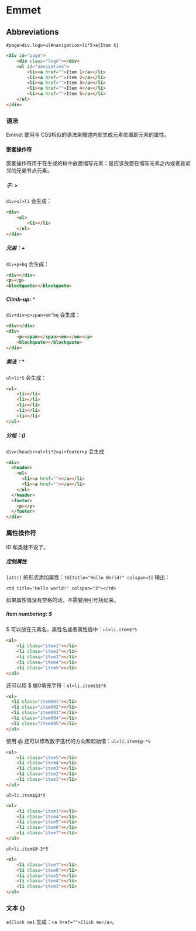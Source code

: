 # Emmet

## Abbreviations

`#page>div.logo+ul#navigation>li*5>a{Item $}`  

```html
<div id="page">
    <div class="logo"></div>
    <ul id="navigation">
        <li><a href="">Item 1</a></li>
        <li><a href="">Item 2</a></li>
        <li><a href="">Item 3</a></li>
        <li><a href="">Item 4</a></li>
        <li><a href="">Item 5</a></li>
    </ul>
</div>
```   

### 语法

Emmet 使用与 CSS相似的语法来描述内部生成元素位置即元素的属性。    

#### 嵌套操作符

嵌套操作符用于在生成的树中放置缩写元素：是应该放置在缩写元素之内或者是紧邻的兄弟节点元素。   

##### 子: >

`div>ul>li` 会生成：    

```html
<div>
    <ul>
        <li></li>
    </ul>
</div>
```   

##### 兄弟：+  

`div+p+bq` 会生成：   

```html
<div></div>
<p></p>
<blockquote></blockquote>
```   

##### Climb-up: ^  

`div+div>p>span+em^bq` 会生成：   

```html
<div></div>
<div>
    <p><span></span><em></em></p>
    <blockquote></blockquote>
</div>
```   

##### 乘法：*  

`ul>li*5` 会生成：   

```html
<ul>
    <li></li>
    <li></li>
    <li></li>
    <li></li>
    <li></li>
</ul>
```   

##### 分组：()

`div>(header>ul>li*2>a)+footer>p` 会生成

```html
<div>
  <header>
    <ul>
      <li><a href=""></a></li>
      <li><a href=""></a></li>
    </ul>
  </header>
  <footer>
    <p></p>
  </footer>
</div>
```   

### 属性操作符

ID 和类就不说了。   

##### 定制属性

`[attr]` 的形式添加属性：`td[title="Hello World!" colspan=3]` 输出：   

`<td title="Hello world!" colspan="3"></td>`   

如果属性值没有空格的话，不需要用引号括起来。    

##### Item numbering: $

$ 可以放在元素名，属性名或者属性值中：`ul>li.item$*5`   

```html
<ul>
    <li class="item1"></li>
    <li class="item2"></li>
    <li class="item3"></li>
    <li class="item4"></li>
    <li class="item5"></li>
</ul>
```   

还可以用 $ 做0填充字符：`ul>li.item$$$*5`   

```html
<ul>
  <li class="item001"></li>
  <li class="item002"></li>
  <li class="item003"></li>
  <li class="item004"></li>
  <li class="item005"></li>
</ul>
```    

使用 @ 还可以修改数字迭代的方向和起始值：`ul>li.item$@-*5`   

```html
<ul>
    <li class="item5"></li>
    <li class="item4"></li>
    <li class="item3"></li>
    <li class="item2"></li>
    <li class="item1"></li>
</ul>
```   

`ul>li.item$@3*5`    

```html
<ul>
    <li class="item3"></li>
    <li class="item4"></li>
    <li class="item5"></li>
    <li class="item6"></li>
    <li class="item7"></li>
</ul>
```   

`ul>li.item$@-3*5`   

```html
<ul>
    <li class="item7"></li>
    <li class="item6"></li>
    <li class="item5"></li>
    <li class="item4"></li>
    <li class="item3"></li>
</ul>
```  

### 文本 {}

`a{Click me}` 生成：`<a href="">Click me</a>`。    
